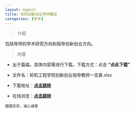 ```yaml
---
layout: mypost
title: 轮机创新创业导师概览
categories: [学术]
---
```

> 介绍

包括导师的学术研究方向和指导创新创业方向。

>内容

- 出于篇幅，具体内容需进行下载。下载方式：点击  **“点此下载”**

- 文件名：轮机工程学院创新创业指导教师一览表.xlsx

- 下载地址：**[点击跳转](https://docs.qq.com/sheet/DYlZTaHliaXVYVHd3?c=A1B0C0)**

- 在线浏览：**[点击跳转](https://docs.qq.com/pdf/DYktyTERsTWpKQVF6)**


```
踏踏实实，诚心诚意
```

